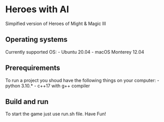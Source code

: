 # Heroes with AI

Simpified version of Heroes of Might & Magic III


## Operating systems 

Currently supported OS:
    - Ubuntu 20.04
    - macOS Monterey 12.04

## Prerequirements

To run a project you shoud have the following things on your computer:
    - python 3.10.*
    - c++17 with g++ compiler

## Build and run

To start the game just use run.sh file.
Have Fun!
